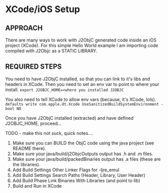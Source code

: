 XCode/iOS Setup
===============

APPROACH
--------
There are many ways to work with J2ObjC generated code inside an iOS project (XCode).
For this simple Hello World example I am importing code compiled with J2Objc as a STATIC LIBRARY.

REQUIRED STEPS
--------------
You need to have J2ObjC installed, so that you can link to it's libs and headers in XCode.
Then you need to set an env var to point to where your install.
```export J2OBJC_HOME=<where you installed J2OBJC```

You also need to tell XCode to allow env vars (because, it's XCode, lols).
```defaults write com.apple.dt.Xcode UseSanitizedBuildSystemEnvironment -bool NO```

Once you have J2ObjC installed (extracted) and have defined J2OBJC_HOME, proceed...

TODO - make this not suck, quick notes....

1. Make sure you can BUILD the ObjC code using the java project (see README there).
2. Make sure your java/build/j2ObjcOutputs output has .h and .m files.
3. Make sure your java/build/packedBinaries output has .a files (these are the libraries).
4. Add Build Settings Other Linker Flags for -ljre_emul
5. Add Build Settings Search Paths (Header, Library, User Header)
6. Add Build Phase Link Binaries With Libraries (and point to lib)
7. Build and Run in XCode







